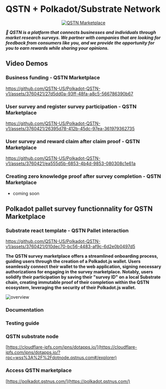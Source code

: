 # QSTN + Polkadot/Substrate Network

<p align="center">
  <a href="https://qstnus.com/"><img src="https://qstnus.com/icon-256x256.png" alt="QSTN Marketplace"></a>
</p>


***🚀 QSTN is a platform that connects businesses and individuals through market research surveys. We partner with companies that are looking for feedback from consumers like you, and we provide the opportunity for you to earn rewards while sharing your opinions.***

## Video Demos

### Business funding - QSTN Marketplace

https://github.com/QSTN-US/Polkadot-QSTN-v1/assets/3760421/27d5dd0a-93ff-48fa-a8c5-566786390b67

### User survey and register survey participation - QSTN Marketplace

https://github.com/QSTN-US/Polkadot-QSTN-v1/assets/3760421/26395d78-412b-45dc-97ea-361979362735

### User survey and reward claim after claim proof - QSTN Marketplace

https://github.com/QSTN-US/Polkadot-QSTN-v1/assets/3760421/ea555d5b-6853-4b4d-9853-080308c1e61a

### Creating zero knowledge proof after survey completion  - QSTN Marketplace

- coming soon


## Polkadot pallet survey functionnality for QSTN Marketplace

### Substrate react template - QSTN Pallet interaction

https://github.com/QSTN-US/Polkadot-QSTN-v1/assets/3760421/010dec70-bc56-4483-af9c-6d2e0b0497d5



**The QSTN survey marketplace offers a streamlined onboarding process, guiding users through the creation of a Polkadot.js wallet. Users seamlessly connect their wallet to the web application, signing necessary authorizations for engaging in the survey marketplace. Notably, users solidify their participation by saving their "survey ID" on a local Substrate chain, creating immutable proof of their completion within the QSTN ecosystem, leveraging the security of their Polkadot.js wallet.**

![overview](https://github.com/QSTN-US/Polkadot-QSTN-v1/assets/3760421/1030bbcc-2c2c-4e97-bfc5-eeae30574771)


### Documentation

### Testing guide

### QSTN substrate node

[https://cloudflare-ipfs.com/ipns/dotapps.io/](https://cloudflare-ipfs.com/ipns/dotapps.io/?rpc=wss%3A%2F%2Fdotnode.qstnus.com#/explorer)

### Access QSTN marketplace

[https://polkadot.qstnus.com/](https://polkadot.qstnus.com/)
